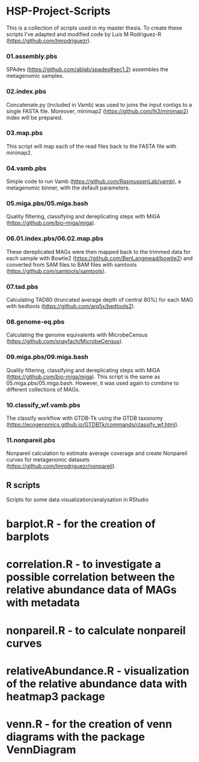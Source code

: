# HSP-Project-Scripts

This is a collection of scripts used in my master thesis. To create these scripts I've adapted and modified code by Luis M Rodriguez-R (https://github.com/lmrodriguezr).

### 01.assembly.pbs
SPAdes (https://github.com/ablab/spades#sec1.2) assembles the metagenomic samples.

### 02.index.pbs
Concatenate.py (included in Vamb) was used to joins the input contigs to a single FASTA file. Moreover, minimap2 (https://github.com/lh3/minimap2) index will be prepared.

### 03.map.pbs
This script will map each of the read files back to the FASTA file with minimap2.  

### 04.vamb.pbs
Simple code to run Vamb (https://github.com/RasmussenLab/vamb), a metagenomic binner, with the default parameters. 

### 05.miga.pbs/05.miga.bash
Quality filtering, classifying and dereplicating steps with MiGA (https://github.com/bio-miga/miga). 

### 06.01.index.pbs/06.02.map.pbs
These dereplicated MAGs were then mapped back to the trimmed data for each sample with Bowtie2 (https://github.com/BenLangmead/bowtie2) and converted from SAM files to BAM files with samtools (https://github.com/samtools/samtools).

### 07.tad.pbs
Calculating TAD80 (truncated average depth of central 80%) for each MAG with bedtools (https://github.com/arq5x/bedtools2).

### 08.genome-eq.pbs
Calculating the genome equivalents with MicrobeCensus (https://github.com/snayfach/MicrobeCensus).

### 09.miga.pbs/09.miga.bash
Quality filtering, classifying and dereplicating steps with MiGA (https://github.com/bio-miga/miga). This script is the same as 05.miga.pbs/05.miga.bash. However, it was used again to combine to different collections of MAGs.

### 10.classify_wf.vamb.pbs
The classify workflow with GTDB-Tk using the GTDB taxonomy (https://ecogenomics.github.io/GTDBTk/commands/classify_wf.html).

### 11.nonpareil.pbs
Nonpareil calculation to estimate average coverage and create Nonpareil curves for metagenomic datasets (https://github.com/lmrodriguezr/nonpareil).

## R scripts
Scripts for some data visualization/analysation in RStudio

# barplot.R - for the creation of barplots 
# correlation.R - to investigate a possible correlation between the relative abundance data of MAGs with metadata
# nonpareil.R - to calculate nonpareil curves 
# relativeAbundance.R - visualization of the relative abundance data with heatmap3 package
# venn.R - for the creation of venn diagrams with the package VennDiagram
